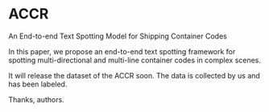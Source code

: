 # ACCR

An End-to-end Text Spotting Model for Shipping Container Codes

In this paper, we propose an end-to-end text spotting framework for spotting multi-directional and multi-line container codes in complex scenes.


It will release the dataset of the ACCR soon. The data is collected by us and has been labeled.

Thanks, authors.
